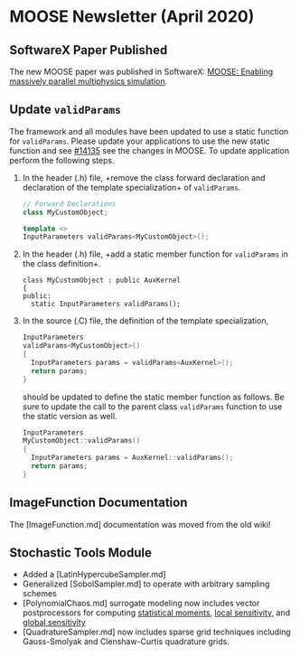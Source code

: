 # MOOSE Newsletter (April 2020)

## SoftwareX Paper Published

The new MOOSE paper was published in SoftwareX: [MOOSE: Enabling massively parallel multiphysics simulation](https://doi.org/10.1016/j.softx.2020.100430).

## Update `validParams`

The framework and all modules have been updated to use a static function for `validParams`. Please
update your applications to use the new static function and see
[#14135](https://github.com/idaholab/moose/issues/14135) see the changes in MOOSE. To update
application perform the following steps.

1. In the header (.h) file, +remove the class forward declaration and declaration of the template
   specialization+ of `validParams`.

   ```C++
   // Forward Declarations
   class MyCustomObject;

   template <>
   InputParameters validParams<MyCustomObject>();
   ```

2. In the header (.h) file, +add a static member function for `validParams` in the class definition+.

   ```
   class MyCustomObject : public AuxKernel
   {
   public:
     static InputParameters validParams();
   ```

3. In the source (.C) file, the definition of the template specialization,

   ```C++
   InputParameters
   validParams<MyCustomObject>()
   {
     InputParameters params = validParams<AuxKernel>();
     return params;
   }
   ```

   should be updated to define the static member function as follows. Be sure to update the
   call to the parent class `validParams` function to use the static version as well.

   ```C++
   InputParameters
   MyCustomObject::validParams()
   {
     InputParameters params = AuxKernel::validParams();
     return params;
   }
   ```

## ImageFunction Documentation

The [ImageFunction.md] documentation was moved from the old wiki!

## Stochastic Tools Module

- Added a [LatinHypercubeSampler.md]
- Generalized [SobolSampler.md] to operate with arbitrary sampling schemes
- [PolynomialChaos.md] surrogate modeling now includes vector postprocessors for computing [statistical moments](PolynomialChaosStatistics.md), [local sensitivity](PolynomialChaosLocalSensitivity.md), and [global sensitivity](PolynomialChaosSobolStatistics.md)
- [QuadratureSampler.md] now includes sparse grid techniques including Gauss-Smolyak and Clenshaw-Curtis quadrature grids.
